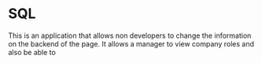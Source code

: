 # SQL
This is an application that allows non developers to change the information on the backend of the page.
It allows a manager to view company roles and also be able to 